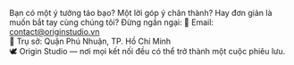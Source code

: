 Bạn có một ý tưởng táo bạo? Một lời góp ý chân thành? Hay đơn giản là muốn bắt tay cùng chúng tôi? Đừng ngần ngại:
📧 Email: contact@originstudio.vn  
📍 Trụ sở: Quận Phú Nhuận, TP. Hồ Chí Minh  
🕊️ Origin Studio — nơi mọi kết nối đều có thể trở thành một cuộc phiêu lưu.
